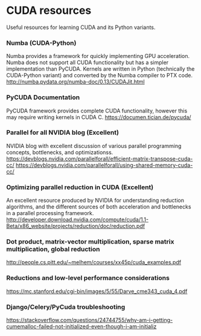 # CUDA resources
Useful resources for learning CUDA and its Python variants.

### Numba (CUDA-Python)
Numba provides a framework for quickly implementing GPU acceleration. Numba does not support all CUDA functionality but has a simpler implementation than PyCUDA. Kernels are written in Python (technically the CUDA-Python variant) and converted by the Numba compiler to PTX code.
http://numba.pydata.org/numba-doc/0.13/CUDAJit.html

### PyCUDA Documentation
PyCUDA framework provides complete CUDA functionality, however this may require writing kernels in CUDA C. 
https://documen.tician.de/pycuda/

### Parallel for all NVIDIA blog (Excellent)
NVIDIA blog with excellent discussion of various parallel programming concepts, bottlenecks, and optimizationss.
https://devblogs.nvidia.com/parallelforall/efficient-matrix-transpose-cuda-cc/
https://devblogs.nvidia.com/parallelforall/using-shared-memory-cuda-cc/

### Optimizing parallel reduction in CUDA (Excellent)
An excellent resource produced by NVIDIA for understanding reduction algorithms, and the different sources of both acceleration and bottlenecks in a parallel processing framework. 
http://developer.download.nvidia.com/compute/cuda/1.1-Beta/x86_website/projects/reduction/doc/reduction.pdf

### Dot product, matrix-vector multiplication, sparse matrix multiplication, global reduction
http://people.cs.pitt.edu/~melhem/courses/xx45p/cuda_examples.pdf

### Reductions and low-level performance considerations
https://mc.stanford.edu/cgi-bin/images/5/55/Darve_cme343_cuda_4.pdf


### Django/Celery/PyCuda troubleshooting
https://stackoverflow.com/questions/24744755/why-am-i-getting-cumemalloc-failed-not-initialized-even-though-i-am-initializ
